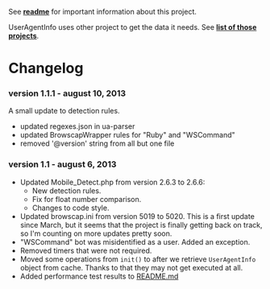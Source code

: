 See **[readme](README.md)** for important information about this project.

UserAgentInfo uses other project to get the data it needs.
See **[list of those projects](README.md#relation-to-other-projects)**.

Changelog
=========

### version 1.1.1 - august 10, 2013
A small update to detection rules.
- updated regexes.json in ua-parser
- updated BrowscapWrapper rules for "Ruby" and "WSCommand"
- removed '@version' string from all but one file

### version 1.1 - august 6, 2013

- Updated Mobile_Detect.php from version 2.6.3 to 2.6.6:
  - New detection rules.
  - Fix for float number comparison.
  - Changes to code style.
- Updated browscap.ini from version 5019 to 5020. This is a first update since March, but it seems that the project is finally getting back on track, so I'm counting on more updates pretty soon.
- "WSCommand" bot was misidentified as a user. Added an exception.
- Removed timers that were not required.
- Moved some operations from `init()` to after we retrieve `UserAgentInfo` object from cache. Thanks to that they may not get executed at all.
- Added performance test results to [README.md](README.md#performance-and-scaling)
